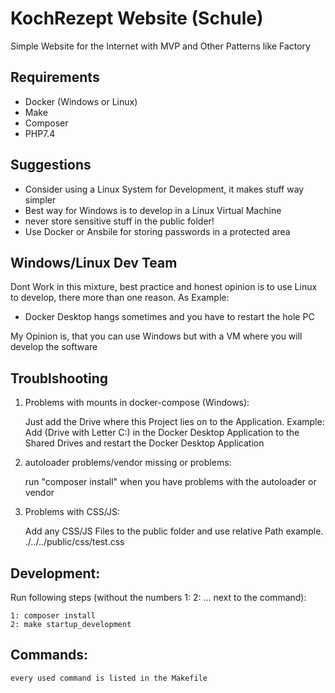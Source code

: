 # KochRezept Website (Schule)
Simple Website for the Internet with MVP and Other Patterns like Factory

## Requirements
- Docker (Windows or Linux)
- Make
- Composer
- PHP7.4

## Suggestions
- Consider using a Linux System for Development, it makes stuff way simpler
- Best way for Windows is to develop in a Linux Virtual Machine
- never store sensitive stuff in the public folder!
- Use Docker or Ansbile for storing passwords in a protected area

## Windows/Linux Dev Team
Dont Work in this mixture, best practice and honest opinion is to use Linux to develop,
there more than one reason. 
As Example:
- Docker Desktop hangs sometimes and you have to restart the hole PC

My Opinion is, that you can use Windows but with a VM where you will develop the software

## Troublshooting
1. Problems with mounts in docker-compose (Windows):
    
    Just add the Drive where this Project lies on to the Application. 
    Example: Add (Drive with Letter C:) in the Docker Desktop Application to the 
    Shared Drives and restart the Docker Desktop Application
    
2. autoloader problems/vendor missing or problems:
    
    run "composer install" when you have problems
    with the autoloader or vendor

3. Problems with CSS/JS:
    
    Add any CSS/JS Files to the public folder and use relative Path example.
    ./../../public/css/test.css

## Development:
Run following steps (without the numbers 1: 2: ... next to the command):

    1: composer install
    2: make startup_development
    
## Commands:
    every used command is listed in the Makefile